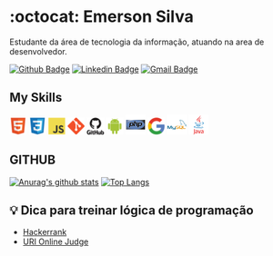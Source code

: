 # :octocat: Emerson Silva

Estudante da área de tecnologia da informação, atuando na area de desenvolvedor.

[![Github Badge](https://img.shields.io/badge/-Github-000?style=flat-square&logo=Github&logoColor=white)](https://github.com/Emerson916)
[![Linkedin Badge](https://img.shields.io/badge/-LinkedIn-blue?style=flat-square&logo)](https://www.linkedin.com/in/emerson-silva-32441717a/)
[![Gmail Badge](https://img.shields.io/badge/-Gmail-c14438?style=flat-square&logo=Gmail&logoColor=white)](mailto:emersons.a296@gmail.com)


## My Skills

<img src="https://raw.githubusercontent.com/devicons/devicon/master/icons/html5/html5-original.svg" alt="HTML5" width="30" heigth="30" style="max-width:100%;" title="HTML5"></img>
<img src="https://raw.githubusercontent.com/devicons/devicon/master/icons/css3/css3-original.svg" alt="CSS3" width="30" heigth="30" style="max-width:100%;" title="CSS3"></img>
<img src="https://raw.githubusercontent.com/devicons/devicon/master/icons/javascript/javascript-original.svg" alt="JavaScript" width="30" heigth="30" style="max-width:100%;" title="JavaScript"></img>
<img src="https://raw.githubusercontent.com/devicons/devicon/master/icons/git/git-original.svg" alt="Git" width="30" heigth="30" style="max-width:100%;" title="Git"></img>
<img src="https://raw.githubusercontent.com/devicons/devicon/master/icons/github/github-original-wordmark.svg" alt="GitHub" width="30" heigth="30" style="max-width:100%;" title="GitHub"></img>
<img src="https://raw.githubusercontent.com/devicons/devicon/master/icons/android/android-original.svg" alt="Android" width="30" heigth="30" style="max-width:100%;" title="Android"></img>
<img src="https://raw.githubusercontent.com/devicons/devicon/master/icons/php/php-original.svg" alt="php" width="35" heigth="35" style="max-width:100%;" title="php"></img>
<img src="https://raw.githubusercontent.com/devicons/devicon/master/icons/google/google-original.svg" alt="Google"  width="30" heigth="30" style="max-width:100%;" title="Google"></img>
<img src="https://raw.githubusercontent.com/devicons/devicon/master/icons/mysql/mysql-original-wordmark.svg" alt="MySql" width="35" heigth="35" style="max-width:100%;" title="MySql"></img>
<img src="https://raw.githubusercontent.com/devicons/devicon/master/icons/java/java-original-wordmark.svg" alt="Java" width="35" heigth="35" style="max-width:100%;" title="Java"></img>


## GITHUB
[![Anurag's github stats](https://github-readme-stats.vercel.app/api?username=Emerson916&hide=issues&show_icons=true&title_color=61dafb&text_color=FFFFFF&icon_color=61dafb&bg_color=20232a)](https://github.com/anuraghazra/github-readme-stats)
[![Top Langs](https://github-readme-stats.vercel.app/api/top-langs/?username=Emerson916&layout=compact&title_color=61dafb&text_color=FFFFFF&icon_color=61dafb&bg_color=20232a)](https://github.com/anuraghazra/github-readme-stats)


## 💡 Dica para treinar lógica de programação

- [Hackerrank](https://www.hackerrank.com/)
- [URI Online Judge](https://www.urionlinejudge.com.br/judge/en/login)

